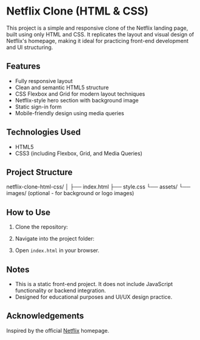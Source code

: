 # Netflix Clone (HTML & CSS)

This project is a simple and responsive clone of the Netflix landing page, built using only HTML and CSS. It replicates the layout and visual design of Netflix's homepage, making it ideal for practicing front-end development and UI structuring.

## Features

- Fully responsive layout
- Clean and semantic HTML5 structure
- CSS Flexbox and Grid for modern layout techniques
- Netflix-style hero section with background image
- Static sign-in form
- Mobile-friendly design using media queries

## Technologies Used

- HTML5
- CSS3 (including Flexbox, Grid, and Media Queries)

## Project Structure

netflix-clone-html-css/
│
├── index.html
├── style.css
└── assets/
└── images/ (optional - for background or logo images)


## How to Use

1. Clone the repository:

2. Navigate into the project folder:

3. Open `index.html` in your browser.

## Notes

- This is a static front-end project. It does not include JavaScript functionality or backend integration.
- Designed for educational purposes and UI/UX design practice.

## Acknowledgements

Inspired by the official [Netflix](https://www.netflix.com/) homepage.
